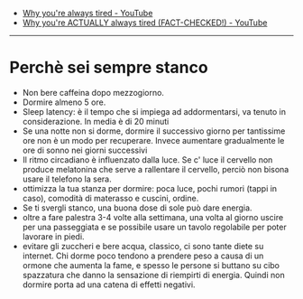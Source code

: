 - [Why you're always tired - YouTube](https://www.youtube.com/watch?v=js2vfr96iAQ&t=365s)
- [Why you're ACTUALLY always tired (FACT-CHECKED!) - YouTube](https://www.youtube.com/watch?v=Ncj13G7Qj8Y)
---
# Perchè sei sempre stanco
- Non bere caffeina dopo mezzogiorno. 
- Dormire almeno 5 ore.
- Sleep latency: è il tempo che si impiega ad addormentarsi, va tenuto in considerazione. In media è di 20 minuti
- Se una notte non si dorme, dormire il successivo giorno per tantissime ore non è un modo per recuperare. Invece aumentare gradualmente le ore di sonno nei giorni successivi
- Il ritmo circadiano è influenzato dalla luce. Se c' luce il cervello non produce melatonina che serve a rallentare il cervello, perciò non bisona usare il telefono la sera.
-  ottimizza la tua stanza per dormire: poca luce, pochi rumori (tappi in caso), comodità di materasso e cuscini, ordine.
-  Se ti svergli stanco, una buona dose di sole può dare energia.
 - oltre a fare palestra 3-4 volte alla settimana, una volta al giorno uscire per una passeggiata e se possibile usare un tavolo regolabile per poter lavorare in piedi.
- evitare gli zuccheri e bere acqua, classico, ci sono tante diete su internet. Chi dorme poco tendono a prendere peso a causa di un ormone che aumenta la fame, e spesso le persone si buttano su cibo spazzatura che danno la sensazione di riempirti di energia. Quindi non dormire porta ad una catena di effetti negativi.

